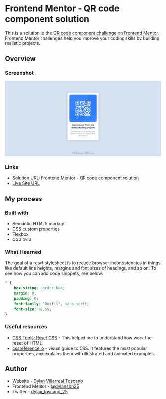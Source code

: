 # Frontend Mentor - QR code component solution

This is a solution to the [QR code component challenge on Frontend Mentor](https://www.frontendmentor.io/challenges/qr-code-component-iux_sIO_H). Frontend Mentor challenges help you improve your coding skills by building realistic projects. 
## Overview

### Screenshot

![](./design/result-challenge.png)

### Links

- Solution URL: [Frontend Mentor - QR code component solution](https://github.com/dylanson25/FrontendMentor/tree/QR-code-component-solution)
- [Live Site URL](https://dylanson25.github.io/FrontendMentor/)

## My process

### Built with

- Semantic HTML5 markup
- CSS custom properties
- Flexbox
- CSS Grid

### What I learned

The goal of a reset stylesheet is to reduce browser inconsistencies in things like default line heights, margins and font sizes of headings, and so on.
To see how you can add code snippets, see below:

```css
* {
    box-sizing: border-box;
    margin: 0;
    padding: 0;
    font-family: "Outfit", sans-serif;
    font-size: 62.5%;
}
```




### Useful resources

-  [CSS Tools: Reset CSS](https://www.example.com) - This helped me to understand how work the reset of HTML.
- [cssreference.io](https://cssreference.io/) - visual guide to CSS. It features the most popular properties, and explains them with illustrated and animated examples.


## Author

- Website - [Dylan Villarreal Toscano](https://github.com/dylanson25)
- Frontend Mentor - [@dylanson25](https://www.frontendmentor.io/profile/dylanson25)
- Twitter - [dylan_toscano_25](https://www.instagram.com/dylan_toscano_25/)


